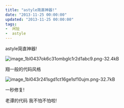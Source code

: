 ```yaml
---
title: "astyle简直神器!"
date: "2013-11-25 00:00:00"
updated: "2013-11-25 00:00:00"
tags:
-  闲扯
-  astyle
---
```



astyle简直神器!

[](/notename/ "archive 20131125")

![image_1bl0437ok6c31ombglc1r2d1abc9.png-32.4kB][1]

翔一般的代码风格

![image_1bl043r241sgd1ct16ge1sf10ujm.png-32.7kB][2]

一秒修复!

老谭的代码 我不怕不怕啦!

  [1]: http://static.zybuluo.com/zwh8800/ritdzjxrxmu4lhsc31bdw9ki/image_1bl0437ok6c31ombglc1r2d1abc9.png
  [2]: http://static.zybuluo.com/zwh8800/w7ye9oh78jbkjd8alo8wudhr/image_1bl043r241sgd1ct16ge1sf10ujm.png
